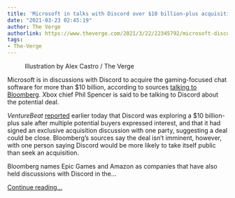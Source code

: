 ```yaml
---
title: 'Microsoft in talks with Discord over $10 billion-plus acquisition: report'
date: "2021-03-23 02:45:19"
author: The Verge
authorlink: https://www.theverge.com/2021/3/22/22345792/microsoft-discord-acquisition-report-10-billion
tags:
- The-Verge
---
```

<figure>
      <img alt="" src="https://cdn.vox-cdn.com/thumbor/mZNR4wwhOyORCiVWh4RuX2LLsqI=/0x0:2040x1360/1310x873/cdn.vox-cdn.com/uploads/chorus_image/image/69009745/acastro_210129_1777_discord_0002.0.jpg" />
        <figcaption>Illustration by Alex Castro / The Verge</figcaption>
    </figure>

  <p id="wQ2En4">Microsoft is in discussions with Discord to acquire the gaming-focused chat software for more than $10 billion, according to sources <a href="https://www.bloomberg.com/news/articles/2021-03-23/microsoft-said-to-be-in-talks-to-buy-discord-for-more-than-10b">talking to Bloomberg</a>. Xbox chief Phil Spencer is said to be talking to Discord about the potential deal.</p>
<p id="oznICi"><em>VentureBeat</em> <a href="https://venturebeat.com/2021/03/22/discord-exploring-sale-that-could-be-worth-more-than-10-billion/">reported</a> earlier today that Discord was exploring a $10 billion-plus sale after multiple potential buyers expressed interest, and that it had signed an exclusive acquisition discussion with one party, suggesting a deal could be close. Bloomberg’s sources say the deal isn’t imminent, however, with one person saying Discord would be more likely to take itself public than seek an acquisition. </p>
<p id="a4AEGn">Bloomberg names Epic Games and Amazon as companies that have also held discussions with Discord in the...</p>
  <p>
    <a href="https://www.theverge.com/2021/3/22/22345792/microsoft-discord-acquisition-report-10-billion">Continue reading&hellip;</a>
  </p>